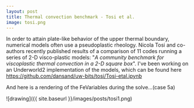 ```yaml
---
layout: post
title: Thermal convection benchmark - Tosi et al.
image: tosi.png
---
```


In order to attain plate-like behavior of the upper thermal boundary, numerical models often use a pseudoplastic rheology. Nicola Tosi and co-authors recently published results of a comparison of 11 codes running a series of 2-D visco-plastic models:  "_A community benchmark for viscoplastic thermal convection in a 2-D square box_". I've been working on an Underworld2 implementation of the models, which can be found here
<https://github.com/dansand/uw-bits/tosi/Tosi-etal.ipynb>

And here is a rendering of the FeVariables during the solve...(case 5a)

![drawing]({{ site.baseurl }}/images/posts/tosi1.png)
